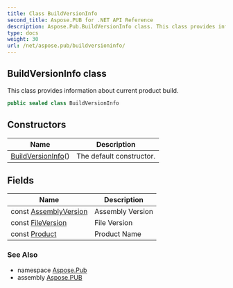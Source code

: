 ```yaml
---
title: Class BuildVersionInfo
second_title: Aspose.PUB for .NET API Reference
description: Aspose.Pub.BuildVersionInfo class. This class provides information about current product build
type: docs
weight: 30
url: /net/aspose.pub/buildversioninfo/
---
```

## BuildVersionInfo class

This class provides information about current product build.

```csharp
public sealed class BuildVersionInfo
```

## Constructors

| Name | Description |
| --- | --- |
| [BuildVersionInfo](buildversioninfo/)() | The default constructor. |

## Fields

| Name | Description |
| --- | --- |
| const [AssemblyVersion](../../aspose.pub/buildversioninfo/assemblyversion/) | Assembly Version |
| const [FileVersion](../../aspose.pub/buildversioninfo/fileversion/) | File Version |
| const [Product](../../aspose.pub/buildversioninfo/product/) | Product Name |

### See Also

* namespace [Aspose.Pub](../../aspose.pub/)
* assembly [Aspose.PUB](../../)


